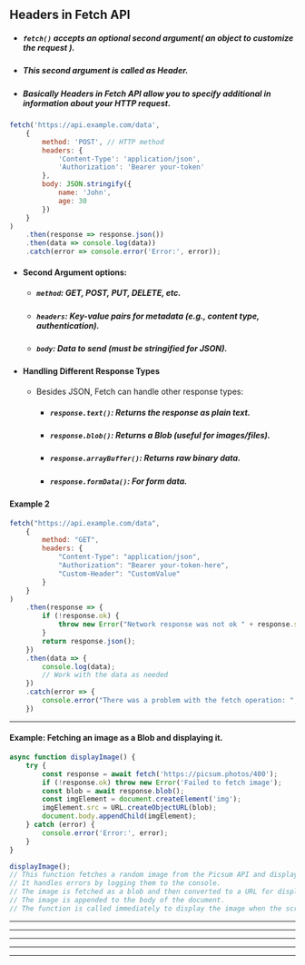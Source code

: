 

## Headers in Fetch API
- ##### `fetch()` accepts an optional second argument( an  object to customize the request ).
- ##### This second argument is called as Header.
- ##### Basically Headers in Fetch API allow you to specify additional in information about your HTTP request.

```js
fetch('https://api.example.com/data',
    {
        method: 'POST', // HTTP method
        headers: {
            'Content-Type': 'application/json',
            'Authorization': 'Bearer your-token'
        },
        body: JSON.stringify({
            name: 'John',
            age: 30
        })
    }
)
    .then(response => response.json())
    .then(data => console.log(data))
    .catch(error => console.error('Error:', error));
```
- #### Second Argument options:
  - ##### `method`: GET, POST, PUT, DELETE, etc.
  - ##### `headers`: Key-value pairs for metadata (e.g., content type, authentication).
  - ##### `body`: Data to send (must be stringified for JSON).
 
- ####  Handling Different Response Types
  - Besides JSON, Fetch can handle other response types:
    - ##### `response.text()`: Returns the response as plain text.
    - ##### `response.blob()`: Returns a Blob (useful for images/files).
    - ##### `response.arrayBuffer()`: Returns raw binary data.
    - ##### `response.formData()`: For form data.


#### Example 2
```js
fetch("https://api.example.com/data",
    {
        method: "GET",
        headers: {
            "Content-Type": "application/json",
            "Authorization": "Bearer your-token-here",
            "Custom-Header": "CustomValue"
        }
    }
)
    .then(response => {
        if (!response.ok) {
            throw new Error("Network response was not ok " + response.statusText);
        }
        return response.json();
    })
    .then(data => {
        console.log(data);
        // Work with the data as needed
    })
    .catch(error => {
        console.error("There was a problem with the fetch operation: ", error)
    })
```

----

#### Example: Fetching an image as a Blob and displaying it.
```js
async function displayImage() {
    try {
        const response = await fetch('https://picsum.photos/400');
        if (!response.ok) throw new Error('Failed to fetch image');
        const blob = await response.blob();
        const imgElement = document.createElement('img');
        imgElement.src = URL.createObjectURL(blob);
        document.body.appendChild(imgElement);
    } catch (error) {
        console.error('Error:', error);
    }
}

displayImage();
// This function fetches a random image from the Picsum API and displays it on the page.
// It handles errors by logging them to the console.
// The image is fetched as a blob and then converted to a URL for display.
// The image is appended to the body of the document.
// The function is called immediately to display the image when the script loads.
```


----
----
----
----
-----

